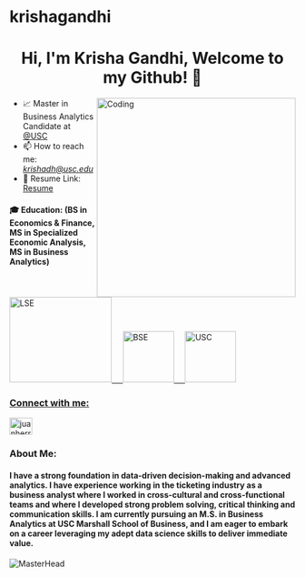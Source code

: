 # krishagandhi

<h1 align="center">Hi, I'm Krisha Gandhi, Welcome to my Github! 🧪</h1>
<!-- <h3 align="center">Data-Driven Data Scientist Committed to Tackling Real-World Challenges</h3> -->
<img align="right" alt="Coding" width="350" src="https://hackernoon.com/images/f2px36fy.gif">



- 📈 Master in Business Analytics Candidate at [@USC](https://www.usc.edu/)
- 📫 How to reach me: *krishadh@usc.edu*
-  📄 Resume Link: [Resume](https://drive.google.com/file/d/1DDRmyNnNcNeyPGtAouYLJrKaHxTkasbm/view?usp=drive_link)
<!-- ⚡ Fun fact: *Pro * -->


<h4 align="left">🎓 Education: (BS in Economics & Finance, MS in Specialized Economic Analysis, MS in Business Analytics)</h4>
<a href="https://www.lse.ac.uk/" target="_blank" rel="noreferrer"><img src="https://download.logo.wine/logo/London_School_of_Economics/London_School_of_Economics-Logo.wine.png" alt="LSE" width="180" height="150"/>
&nbsp;&nbsp;&nbsp;
<a href="https://bse.eu/study/masters-programs/international-trade-finance-and-development" target="_blank" rel="noreferrer"><img src="https://en.m.wikipedia.org/wiki/File:BSE_primary_logo_color.jpg" alt="BSE" width="90" height="90"/>
&nbsp;&nbsp;&nbsp;
<a href="https://usc.edu/" target="_blank" rel="noreferrer"><img src="https://upload.wikimedia.org/wikipedia/commons/9/94/USC_Trojans_logo.svg" alt="USC" width="90" height="90"/>



<h3 align="left">Connect with me:</h3>
<p align="left">
<a href="https://www.linkedin.com/in/krisha-gandhi/" target="blank"><img align="center" src="https://raw.githubusercontent.com/rahuldkjain/github-profile-readme-generator/master/src/images/icons/Social/linked-in-alt.svg" alt="juanherrera" height="30" width="40" /></a>
</p>

<h3 align="left">About Me:</h3>
<h4 align="left">I have a strong foundation in data-driven decision-making and advanced analytics. I have experience working in the ticketing industry as a business analyst where I worked in cross-cultural and cross-functional teams and where I developed strong problem solving, critical thinking and communication skills. I am currently pursuing an M.S. in Business Analytics at USC Marshall School of Business, and I am eager to embark on a career leveraging my adept data science skills to deliver immediate value.</h4>
  
![MasterHead](https://i.pinimg.com/originals/fc/71/63/fc71635c7f1b09ed30413f59bb749582.gif)
